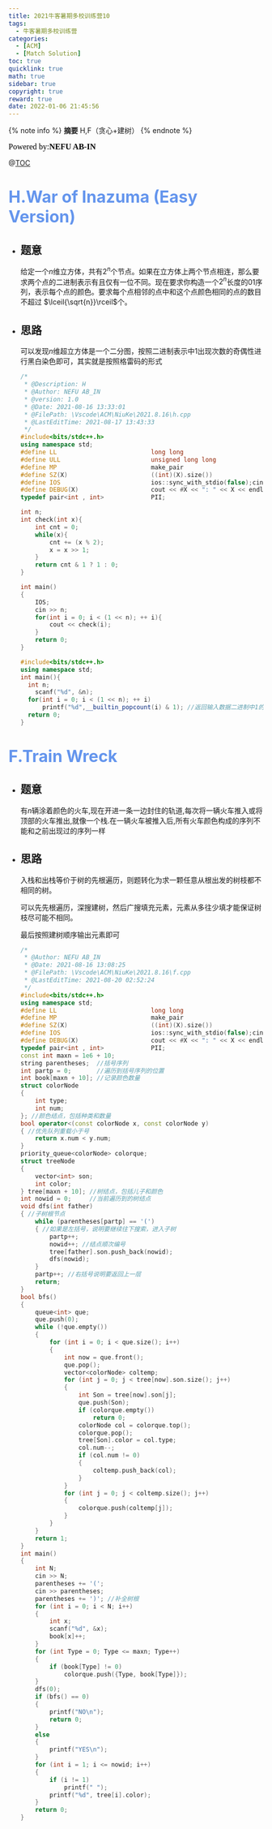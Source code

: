 ```yaml
---
title: 2021牛客暑期多校训练营10
tags:
  - 牛客暑期多校训练营
categories:
  - [ACM]
  - [Match Solution]
toc: true
quicklink: true
math: true
sidebar: true
copyright: true
reward: true
date: 2022-01-06 21:45:56
---
```

{% note info %}
**摘要**
H,F（贪心+建树）
{% endnote %}
<!-- more -->
<font color=#000000	size=3 face=楷体>Powered by:**NEFU AB-IN**</font>

@[TOC](文章目录)

# <font color=#6495ED size=6>H.War of Inazuma (Easy Version)</font>

* ## 题意

  给定一个$n$维立方体，共有$2^n$个节点。如果在立方体上两个节点相连，那么要求两个点的二进制表示有且仅有一位不同。现在要求你构造一个$2^n$长度的$01$序列，表示每个点的颜色。要求每个点相邻的点中和这个点颜色相同的点的数目不超过 $\lceil{\sqrt{n}}\rceil$个。

* ## 思路

  可以发现$n$维超立方体是一个二分图，按照二进制表示中$1$出现次数的奇偶性进行黑白染色即可，其实就是按照格雷码的形式

  ```cpp
  /*
   * @Description: H
   * @Author: NEFU AB_IN
   * @version: 1.0
   * @Date: 2021-08-16 13:33:01
   * @FilePath: \Vscode\ACM\NiuKe\2021.8.16\h.cpp
   * @LastEditTime: 2021-08-17 13:43:33
   */
  #include<bits/stdc++.h>
  using namespace std;
  #define LL                          long long
  #define ULL                         unsigned long long
  #define MP                          make_pair
  #define SZ(X)                       ((int)(X).size())
  #define IOS                         ios::sync_with_stdio(false);cin.tie(0);cout.tie(0);
  #define DEBUG(X)                    cout << #X << ": " << X << endl;
  typedef pair<int , int>             PII;
  
  int n;
  int check(int x){
      int cnt = 0;
      while(x){
          cnt += (x % 2);
          x = x >> 1;
      }
      return cnt & 1 ? 1 : 0;
  }
  
  int main()
  {
      IOS;
      cin >> n;
      for(int i = 0; i < (1 << n); ++ i){
          cout << check(i);
      }
      return 0;
  }
  ```

  ```cpp
  #include<bits/stdc++.h>
  using namespace std;
  int main(){
  	int n;  
      scanf("%d", &n);
  	for(int i = 0; i < (1 << n); ++ i) 
  		printf("%d",__builtin_popcount(i) & 1); //返回输入数据二进制中1的个数
  	return 0;
  }
  ```

# <font color=#6495ED size=6>F.Train Wreck</font>

* ## 题意

  有$n$辆涂着颜色的火车,现在开进一条一边封住的轨道,每次将一辆火车推入或将顶部的火车推出,就像一个栈.在一辆火车被推入后,所有火车颜色构成的序列不能和之前出现过的序列一样

* ## 思路

  入栈和出栈等价于树的先根遍历，则题转化为求一颗任意从根出发的树枝都不相同的树。

  可以先先根遍历，深搜建树，然后广搜填充元素，元素从多往少填才能保证树枝尽可能不相同。

  最后按照建树顺序输出元素即可

  ```cpp
  /*
   * @Author: NEFU AB_IN
   * @Date: 2021-08-16 13:08:25
   * @FilePath: \Vscode\ACM\NiuKe\2021.8.16\f.cpp
   * @LastEditTime: 2021-08-20 02:52:24
   */
  #include<bits/stdc++.h>
  using namespace std;
  #define LL                          long long
  #define MP                          make_pair
  #define SZ(X)                       ((int)(X).size())
  #define IOS                         ios::sync_with_stdio(false);cin.tie(0);cout.tie(0);
  #define DEBUG(X)                    cout << #X << ": " << X << endl;
  typedef pair<int , int>             PII;
  const int maxn = 1e6 + 10;
  string parentheses;  //括号序列
  int partp = 0;       //遍历到括号序列的位置
  int book[maxn + 10]; //记录颜色数量
  struct colorNode
  {
      int type;
      int num;
  }; //颜色结点，包括种类和数量
  bool operator<(const colorNode x, const colorNode y)
  { //优先队列重载小于号
      return x.num < y.num;
  }
  priority_queue<colorNode> colorque;
  struct treeNode
  {
      vector<int> son;
      int color;
  } tree[maxn + 10]; //树结点，包括儿子和颜色
  int nowid = 0;     //当前遍历到的树结点
  void dfs(int father)
  { //子树根节点
      while (parentheses[partp] == '(')
      { //如果是左括号，说明要继续往下搜索，进入子树
          partp++;
          nowid++; //结点顺次编号
          tree[father].son.push_back(nowid);
          dfs(nowid);
      }
      partp++; //右括号说明要返回上一层
      return;
  }
  bool bfs()
  {
      queue<int> que;
      que.push(0);
      while (!que.empty())
      {
          for (int i = 0; i < que.size(); i++)
          {
              int now = que.front();
              que.pop();
              vector<colorNode> coltemp;
              for (int j = 0; j < tree[now].son.size(); j++)
              {
                  int Son = tree[now].son[j];
                  que.push(Son);
                  if (colorque.empty())
                      return 0;
                  colorNode col = colorque.top();
                  colorque.pop();
                  tree[Son].color = col.type;
                  col.num--;
                  if (col.num != 0)
                  {
                      coltemp.push_back(col);
                  }
              }
              for (int j = 0; j < coltemp.size(); j++)
              {
                  colorque.push(coltemp[j]);
              }
          }
      }
      return 1;
  }
  int main()
  {
      int N;
      cin >> N;
      parentheses += '(';
      cin >> parentheses;
      parentheses += ')'; //补全树根
      for (int i = 0; i < N; i++)
      {
          int x;
          scanf("%d", &x);
          book[x]++;
      }
      for (int Type = 0; Type <= maxn; Type++)
      {
          if (book[Type] != 0)
              colorque.push({Type, book[Type]});
      }
      dfs(0);
      if (bfs() == 0)
      {
          printf("NO\n");
          return 0;
      }
      else
      {
          printf("YES\n");
      }
      for (int i = 1; i <= nowid; i++)
      {
          if (i != 1)
              printf(" ");
          printf("%d", tree[i].color);
      }
      return 0;
  }
  ```

  